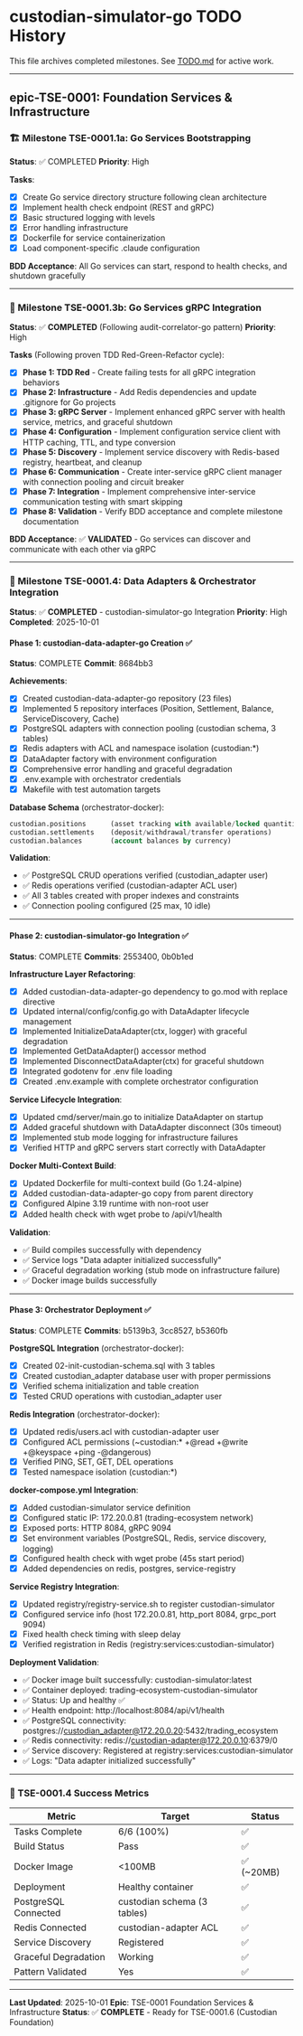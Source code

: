 # custodian-simulator-go TODO History

This file archives completed milestones. See [TODO.md](./TODO.md) for active work.

---

## epic-TSE-0001: Foundation Services & Infrastructure

### 🏗️ Milestone TSE-0001.1a: Go Services Bootstrapping
**Status**: ✅ COMPLETED
**Priority**: High

**Tasks**:
- [x] Create Go service directory structure following clean architecture
- [x] Implement health check endpoint (REST and gRPC)
- [x] Basic structured logging with levels
- [x] Error handling infrastructure
- [x] Dockerfile for service containerization
- [x] Load component-specific .claude configuration

**BDD Acceptance**: All Go services can start, respond to health checks, and shutdown gracefully

---

### 🔗 Milestone TSE-0001.3b: Go Services gRPC Integration
**Status**: ✅ **COMPLETED** (Following audit-correlator-go pattern)
**Priority**: High

**Tasks** (Following proven TDD Red-Green-Refactor cycle):
- [x] **Phase 1: TDD Red** - Create failing tests for all gRPC integration behaviors
- [x] **Phase 2: Infrastructure** - Add Redis dependencies and update .gitignore for Go projects
- [x] **Phase 3: gRPC Server** - Implement enhanced gRPC server with health service, metrics, and graceful shutdown
- [x] **Phase 4: Configuration** - Implement configuration service client with HTTP caching, TTL, and type conversion
- [x] **Phase 5: Discovery** - Implement service discovery with Redis-based registry, heartbeat, and cleanup
- [x] **Phase 6: Communication** - Create inter-service gRPC client manager with connection pooling and circuit breaker
- [x] **Phase 7: Integration** - Implement comprehensive inter-service communication testing with smart skipping
- [x] **Phase 8: Validation** - Verify BDD acceptance and complete milestone documentation

**BDD Acceptance**: ✅ **VALIDATED** - Go services can discover and communicate with each other via gRPC

---

### 🔄 Milestone TSE-0001.4: Data Adapters & Orchestrator Integration
**Status**: ✅ **COMPLETED** - custodian-simulator-go Integration
**Priority**: High
**Completed**: 2025-10-01

#### Phase 1: custodian-data-adapter-go Creation ✅
**Status**: COMPLETE
**Commit**: 8684bb3

**Achievements**:
- [x] Created custodian-data-adapter-go repository (23 files)
- [x] Implemented 5 repository interfaces (Position, Settlement, Balance, ServiceDiscovery, Cache)
- [x] PostgreSQL adapters with connection pooling (custodian schema, 3 tables)
- [x] Redis adapters with ACL and namespace isolation (custodian:*)
- [x] DataAdapter factory with environment configuration
- [x] Comprehensive error handling and graceful degradation
- [x] .env.example with orchestrator credentials
- [x] Makefile with test automation targets

**Database Schema** (orchestrator-docker):
```sql
custodian.positions      (asset tracking with available/locked quantities)
custodian.settlements    (deposit/withdrawal/transfer operations)
custodian.balances       (account balances by currency)
```

**Validation**:
- ✅ PostgreSQL CRUD operations verified (custodian_adapter user)
- ✅ Redis operations verified (custodian-adapter ACL user)
- ✅ All 3 tables created with proper indexes and constraints
- ✅ Connection pooling configured (25 max, 10 idle)

---

#### Phase 2: custodian-simulator-go Integration ✅
**Status**: COMPLETE
**Commits**: 2553400, 0b0b1ed

**Infrastructure Layer Refactoring**:
- [x] Added custodian-data-adapter-go dependency to go.mod with replace directive
- [x] Updated internal/config/config.go with DataAdapter lifecycle management
- [x] Implemented InitializeDataAdapter(ctx, logger) with graceful degradation
- [x] Implemented GetDataAdapter() accessor method
- [x] Implemented DisconnectDataAdapter(ctx) for graceful shutdown
- [x] Integrated godotenv for .env file loading
- [x] Created .env.example with complete orchestrator configuration

**Service Lifecycle Integration**:
- [x] Updated cmd/server/main.go to initialize DataAdapter on startup
- [x] Added graceful shutdown with DataAdapter disconnect (30s timeout)
- [x] Implemented stub mode logging for infrastructure failures
- [x] Verified HTTP and gRPC servers start correctly with DataAdapter

**Docker Multi-Context Build**:
- [x] Updated Dockerfile for multi-context build (Go 1.24-alpine)
- [x] Added custodian-data-adapter-go copy from parent directory
- [x] Configured Alpine 3.19 runtime with non-root user
- [x] Added health check with wget probe to /api/v1/health

**Validation**:
- ✅ Build compiles successfully with dependency
- ✅ Service logs "Data adapter initialized successfully"
- ✅ Graceful degradation working (stub mode on infrastructure failure)
- ✅ Docker image builds successfully

---

#### Phase 3: Orchestrator Deployment ✅
**Status**: COMPLETE
**Commits**: b5139b3, 3cc8527, b5360fb

**PostgreSQL Integration** (orchestrator-docker):
- [x] Created 02-init-custodian-schema.sql with 3 tables
- [x] Created custodian_adapter database user with proper permissions
- [x] Verified schema initialization and table creation
- [x] Tested CRUD operations with custodian_adapter user

**Redis Integration** (orchestrator-docker):
- [x] Updated redis/users.acl with custodian-adapter user
- [x] Configured ACL permissions (~custodian:* +@read +@write +@keyspace +ping -@dangerous)
- [x] Verified PING, SET, GET, DEL operations
- [x] Tested namespace isolation (custodian:*)

**docker-compose.yml Integration**:
- [x] Added custodian-simulator service definition
- [x] Configured static IP: 172.20.0.81 (trading-ecosystem network)
- [x] Exposed ports: HTTP 8084, gRPC 9094
- [x] Set environment variables (PostgreSQL, Redis, service discovery, logging)
- [x] Configured health check with wget probe (45s start period)
- [x] Added dependencies on redis, postgres, service-registry

**Service Registry Integration**:
- [x] Updated registry/registry-service.sh to register custodian-simulator
- [x] Configured service info (host 172.20.0.81, http_port 8084, grpc_port 9094)
- [x] Fixed health check timing with sleep delay
- [x] Verified registration in Redis (registry:services:custodian-simulator)

**Deployment Validation**:
- ✅ Docker image built successfully: custodian-simulator:latest
- ✅ Container deployed: trading-ecosystem-custodian-simulator
- ✅ Status: Up and healthy ✅
- ✅ Health endpoint: http://localhost:8084/api/v1/health
- ✅ PostgreSQL connectivity: postgres://custodian_adapter@172.20.0.20:5432/trading_ecosystem
- ✅ Redis connectivity: redis://custodian-adapter@172.20.0.10:6379/0
- ✅ Service discovery: Registered at registry:services:custodian-simulator
- ✅ Logs: "Data adapter initialized successfully"

---

### 🎯 TSE-0001.4 Success Metrics

| Metric | Target | Status |
|--------|--------|--------|
| Tasks Complete | 6/6 (100%) | ✅ |
| Build Status | Pass | ✅ |
| Docker Image | <100MB | ✅ (~20MB) |
| Deployment | Healthy container | ✅ |
| PostgreSQL Connected | custodian schema (3 tables) | ✅ |
| Redis Connected | custodian-adapter ACL | ✅ |
| Service Discovery | Registered | ✅ |
| Graceful Degradation | Working | ✅ |
| Pattern Validated | Yes | ✅ |

---

**Last Updated**: 2025-10-01
**Epic**: TSE-0001 Foundation Services & Infrastructure
**Status**: ✅ **COMPLETE** - Ready for TSE-0001.6 (Custodian Foundation)
